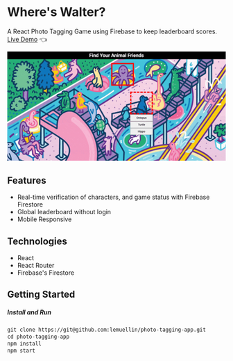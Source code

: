 # Where's Walter?
A React Photo Tagging Game using Firebase to keep leaderboard scores.  
[Live Demo](https://lemuellin.github.io/photo-tagging-app/) :point_left:

<img src="./src/asset/screenshot/wheresWalterCompressed.gif">

## Features
-	Real-time verification of characters, and game status with Firebase Firestore
-	Global leaderboard without login
-	Mobile Responsive

## Technologies
-	React
-	React Router
-	Firebase's Firestore

## Getting Started
##### Install and Run
```
git clone https://git@github.com:lemuellin/photo-tagging-app.git
cd photo-tagging-app
npm install
npm start
```